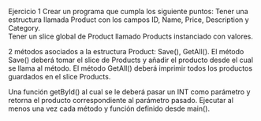 Ejercicio 1
Crear un programa que cumpla los siguiente puntos:
Tener una estructura llamada Product con los campos ID, Name, Price, Description y Category.   
Tener un slice global de Product llamado Products instanciado con valores.

2 métodos asociados a la estructura Product: Save(), GetAll(). El método Save() deberá tomar el slice de Products y añadir el producto desde el cual se llama al método. El método GetAll() deberá imprimir todos los productos guardados en el slice Products.

Una función getById() al cual se le deberá pasar un INT como parámetro y retorna el producto correspondiente al parámetro pasado. 
Ejecutar al menos una vez cada método y función definido desde main().
